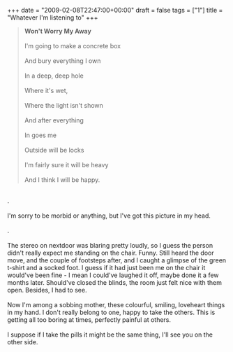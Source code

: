 +++
date = "2009-02-08T22:47:00+00:00"
draft = false
tags = ["1"]
title = "Whatever I'm listening to"
+++
<blockquote><strong>Won't Worry My Away</strong><br/><br/>I'm going to make a concrete box<br/><br/>And bury everything I own<br/><br/>In a deep, deep hole<br/><br/>Where it's wet,<br/><br/>Where the light isn't shown<br/><br/>And after everything<br/><br/>In goes me<br/><br/>Outside will be locks<br/><br/>I'm fairly sure it will be heavy<br/><br/>And I think I will be happy.</blockquote><br/>.<br/><br/>I'm sorry to be morbid or anything, but I've got this picture in my head.<br/><br/>.<br/><br/>The stereo on nextdoor was blaring pretty loudly, so I guess the person didn't really expect me standing on the chair. Funny. Still heard the door move, and the couple of footsteps after, and I caught a glimpse of the green t-shirt and a socked foot. I guess if it had just been me on the chair it would've been fine - I mean I could've laughed it off, maybe done it a few months later. Should've closed the blinds, the room just felt nice with them open. Besides, I had to see.<br/><br/>Now I'm among a sobbing mother, these colourful, smiling, loveheart things in my hand. I don't really belong to one, happy to take the others. This is getting all too boring at times, perfectly painful at others.<br/><br/>I suppose if I take the pills it might be the same thing, I'll see you on the other side.<div class="blogger-post-footer"><img width='1' height='1' src='https://blogger.googleusercontent.com/tracker/5693059957647979680-5857947645636743099?l=cosmiccowbell.blogspot.com' alt='' /></div>